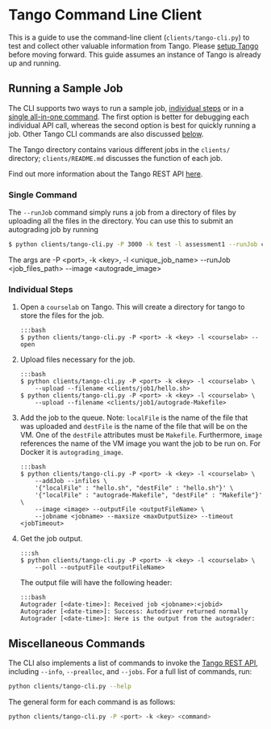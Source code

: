 # Tango Command Line Client

This is a guide to use the command-line client (`clients/tango-cli.py`) to test and collect other valuable information from Tango. Please [setup Tango](tango/#installation) before moving forward. This guide assumes an instance of Tango is already up and running.

## Running a Sample Job

The CLI supports two ways to run a sample job, [individual steps](/docs/tango-cli/#indivdual-steps) or in a [single all-in-one command](/docs/tango-cli/#single-command). The first option is better for debugging each individual API call, whereas the second option is best for quickly running a job. Other Tango CLI commands are also discussed [below](/docs/tango-cli/#miscallaneous-commands).

The Tango directory contains various different jobs in the `clients/` directory; `clients/README.md` discusses the function of each job.

Find out more information about the Tango REST API [here](/docs/tango-rest/).

### Single Command

The `--runJob` command simply runs a job from a directory of files by uploading all the files in the directory. You can use this to submit an autograding job by running

```bash
$ python clients/tango-cli.py -P 3000 -k test -l assessment1 --runJob clients/job1/ --image autograding_image
```

The args are -P <port\>, -k <key\>, -l <unique_job_name\> --runJob <job_files_path\> --image <autograde_image\>

### Individual Steps

1.  Open a `courselab` on Tango. This will create a directory for tango to store the files for the job.

        :::bash
        $ python clients/tango-cli.py -P <port> -k <key> -l <courselab> --open

2.  Upload files necessary for the job.

        :::bash
        $ python clients/tango-cli.py -P <port> -k <key> -l <courselab> \
            --upload --filename <clients/job1/hello.sh>
        $ python clients/tango-cli.py -P <port> -k <key> -l <courselab> \
            --upload --filename <clients/job1/autograde-Makefile>

3.  Add the job to the queue. Note: `localFile` is the name of the file that was uploaded and `destFile` is the name of the file that will be on the VM. One of the `destFile` attributes must be `Makefile`. Furthermore, `image` references the name of the VM image you want the job to be run on. For Docker it is `autograding_image`.

        :::bash
        $ python clients/tango-cli.py -P <port> -k <key> -l <courselab> \
            --addJob --infiles \
            '{"localFile" : "hello.sh", "destFile" : "hello.sh"}' \
            '{"localFile" : "autograde-Makefile", "destFile" : "Makefile"}' \
            --image <image> --outputFile <outputFileName> \
            --jobname <jobname> --maxsize <maxOutputSize> --timeout <jobTimeout>

4.  Get the job output.

        :::sh
        $ python clients/tango-cli.py -P <port> -k <key> -l <courselab> \
            --poll --outputFile <outputFileName>

    The output file will have the following header:

        :::bash
        Autograder [<date-time>]: Received job <jobname>:<jobid>
        Autograder [<date-time>]: Success: Autodriver returned normally
        Autograder [<date-time>]: Here is the output from the autograder:

## Miscellaneous Commands

The CLI also implements a list of commands to invoke the [Tango REST API](/docs/tango-rest/), including `--info`, `--prealloc`, and `--jobs`. For a full list of commands, run:

```bash
python clients/tango-cli.py --help
```

The general form for each command is as follows:

```bash
python clients/tango-cli.py -P <port> -k <key> <command>
```
